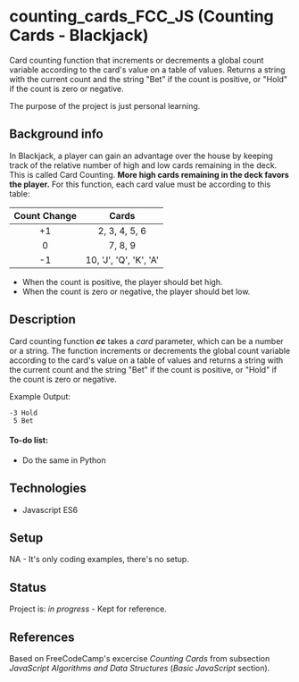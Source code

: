 # counting_cards_FCC_JS (Counting Cards - Blackjack)
Card counting function that increments or decrements a global count variable according to the card's value on a table of values. Returns a string with the current count and the string "Bet" if the count is positive, or "Hold" if the count is zero or negative. 

The purpose of the project is just personal learning.

## Background info
In Blackjack, a player can gain an advantage over the house by keeping track of the relative number of high and low cards remaining in the deck. This is called Card Counting. **More high cards remaining in the deck favors the player.** For this function, each card value must be according to this table:

| Count Change	|  Cards |
| :-----------: |:------:|
|+1	      |2, 3, 4, 5, 6 |
|0	      | 7, 8, 9      |
|-1	|10, 'J', 'Q', 'K', 'A'|

* When the count is positive, the player should bet high.
* When the count is zero or negative, the player should bet low.

## Description
Card counting function **_cc_** takes a _card_ parameter, which can be a number or a string. The function increments or decrements the global count variable according to the card's value on a table of values and returns a string with the current count and the string "Bet" if the count is positive, or "Hold" if the count is zero or negative. 

Example Output:  
```
-3 Hold  
 5 Bet  
```

#### To-do list:
* Do the same in Python

## Technologies
* Javascript ES6

## Setup
NA - It's only coding examples, there's no setup.

## Status
Project is: _in progress_ - Kept for reference.

## References
Based on FreeCodeCamp's excercise _Counting Cards_ from subsection _JavaScript Algorithms and Data Structures_ (_Basic JavaScript_ section).
